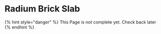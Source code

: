 # Radium Brick Slab

{% hint style="danger" %}
This Page is not complete yet. Check back later
{% endhint %}

